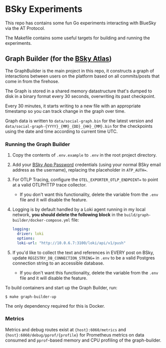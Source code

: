 # BSky Experiments

This repo has contains some fun Go experiments interacting with BlueSky via the AT Protocol.

The Makefile contains some useful targets for building and running the experiments.

## Graph Builder (for the [BSky Atlas](https://bsky.jazco.dev))

The GraphBuilder is the main project in this repo, it constructs a graph of interactions between users on the platform based on all commits/posts that come in from the firehose.

The Graph is stored in a shared memory datastructure that's dumped to disk in a binary format every 30 seconds, overwriting its past checkpoint.

Every 30 minutes, it starts writing to a new file with an appropriate timestamp so you can track change in the graph over time.

Graph data is written to `data/social-graph.bin` for the latest version and `data/social-graph-{YYYY}_{MM}_{DD}_{HH}_{MM}.bin` for the checkpoints using the date and time according to current time UTC.

### Running the Graph Builder

1. Copy the contents of `.env.example` to `.env` in the root project directory.

2. Add your [BSky App Password](https://staging.bsky.app/settings/app-passwords) credentials (using your normal BSky email address as the username), replacing the placeholder in `ATP_AUTH=`.

3. For OTLP Tracing, configure the `OTEL_EXPORTER_OTLP_ENDPOINT=` to point at a valid OTLPHTTP trace collector.

   - If you don't want this functionality, delete the variable from the `.env` file and it will disable the feature.

4. Logging is by default handled by a Loki agent running in my local network, **you should delete the following block** in the `build/graph-builder/docker-compose.yml` file:

   ```yml
   logging:
     driver: loki
     options:
     loki-url: "http://10.0.6.7:3100/loki/api/v1/push"
   ```

5. If you'd like to collect the text and references in EVERY post on BSky, update `REGISTRY_DB_CONNECTION_STRING=` in `.env` to be a valid Postgres connection string to an accessible database.
   - If you don't want this functionality, delete the variable from the `.env` file and it will disable the feature.

To build containers and start up the Graph Builder, run:

```shell
$ make graph-builder-up
```

The only dependency required for this is Docker.

### Metrics

Metrics and debug routes exist at `{host}:6060/metrics` and `{host}:6060/debug/pprof/{profile}` for Prometheus metrics on data consumed and `pprof`-based memory and CPU profiling of the graph-builder.
